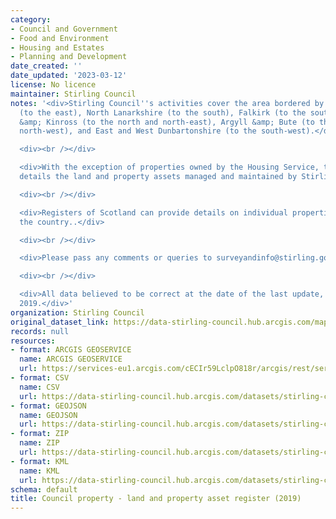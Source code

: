 ```yaml
---
category:
- Council and Government
- Food and Environment
- Housing and Estates
- Planning and Development
date_created: ''
date_updated: '2023-03-12'
license: No licence
maintainer: Stirling Council
notes: '<div>Stirling Council''s activities cover the area bordered by Clackmannanshire
  (to the east), North Lanarkshire (to the south), Falkirk (to the south-east), Perth
  &amp; Kinross (to the north and north-east), Argyll &amp; Bute (to the north and
  north-west), and East and West Dunbartonshire (to the south-west).</div>

  <div><br /></div>

  <div>With the exception of properties owned by the Housing Service, this dataset
  details the land and property assets managed and maintained by Stirling Council.</div>

  <div><br /></div>

  <div>Registers of Scotland can provide details on individual properties throughout
  the country..</div>

  <div><br /></div>

  <div>Please pass any comments or queries to surveyandinfo@stirling.gov.uk.</div>

  <div><br /></div>

  <div>All data believed to be correct at the date of the last update, 12th February,
  2019.</div>'
organization: Stirling Council
original_dataset_link: https://data-stirling-council.hub.arcgis.com/maps/stirling-council::council-property-land-and-property-asset-register-2019
records: null
resources:
- format: ARCGIS GEOSERVICE
  name: ARCGIS GEOSERVICE
  url: https://services-eu1.arcgis.com/cECIr59LclpO818r/arcgis/rest/services/council%20property%20-%20land%20and%20property%20asset%20register%20(2019)/FeatureServer/0
- format: CSV
  name: CSV
  url: https://data-stirling-council.hub.arcgis.com/datasets/stirling-council::council-property-land-and-property-asset-register-2019.csv?outSR=%7B%22latestWkid%22%3A3857%2C%22wkid%22%3A102100%7D
- format: GEOJSON
  name: GEOJSON
  url: https://data-stirling-council.hub.arcgis.com/datasets/stirling-council::council-property-land-and-property-asset-register-2019.geojson?outSR=%7B%22latestWkid%22%3A3857%2C%22wkid%22%3A102100%7D
- format: ZIP
  name: ZIP
  url: https://data-stirling-council.hub.arcgis.com/datasets/stirling-council::council-property-land-and-property-asset-register-2019.zip?outSR=%7B%22latestWkid%22%3A3857%2C%22wkid%22%3A102100%7D
- format: KML
  name: KML
  url: https://data-stirling-council.hub.arcgis.com/datasets/stirling-council::council-property-land-and-property-asset-register-2019.kml?outSR=%7B%22latestWkid%22%3A3857%2C%22wkid%22%3A102100%7D
schema: default
title: Council property - land and property asset register (2019)
---
```

